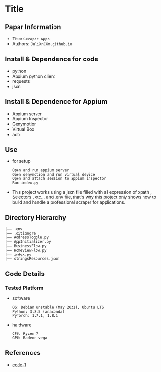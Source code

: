 Title
===
## Papar Information
- Title:  `Scraper Apps`
- Authors:  `JuliXnCXm.github.io`

## Install & Dependence for code
- python
- Appium python client
- requests
- json

## Install & Dependence for Appium
- Appium server
- Appium Inspector
- Genymotion
- Virtual Box
- adb 

## Use
- for setup
  ```
  Open and run appium server
  Open genymotion and run virtual device
  Open and attach session to appium inspector
  Run index.py
  ```
- This project works using a json file filled with all expression of xpath , Selectors , etc... and .env file, that's why this project only shows how to build and handle a professional scraper for applications. 

## Directory Hierarchy
```
|—— .env
|—— .gitignore
|—— AddressToggle.py
|—— AppInitializer.py
|—— BusinessFlow.py
|—— HomeViewFlow.py
|—— index.py
|—— stringsResources.json
```
## Code Details
### Tested Platform
- software
  ```
  OS: Debian unstable (May 2021), Ubuntu LTS
  Python: 3.8.5 (anaconda)
  PyTorch: 1.7.1, 1.8.1
  ```
- hardware
  ```
  CPU: Ryzen 7
  GPU: Radeon vega
  ```
## References
- [code-1](https://github.com/JuliXnCXm)
  